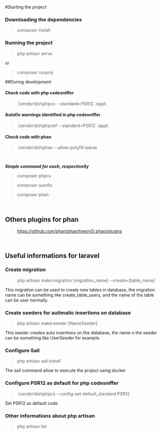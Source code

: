 #Starting the project

### Downloading the dependencies
> composer install

### Running the project
> php artisan serve

or

> composer runproj



##During development

#### Check code with php codesniffer
> .\vendor\bin\phpcs --standard=PSR12 .\app\

#### Autofix warnings identified in php codesniffer
> .\vendor\bin\phpcbf --standard=PSR12 .\app\

#### Check code with phan
> .\vendor\bin\phan --allow-polyfill-parse

<br>

***Simple command for each, respectivelly***

> composer phpcs

> composer autofix

> composer phan

<br>

## Others plugins for phan

> https://github.com/phan/phan/tree/v5/.phan/plugins

<br>

## Useful informations for laravel

### Create migration

> php artisan make:migration [migration_name] --create=[table_name]

This migration can be used to create new tables in database, the migration name can be something like create_table_users, and the name of the table can be user normally.

### Create seeders for autimatic insertions on database

> php artisan make:seeder [NameSeeder]

This seeder creates auto insertions on the database, the name o the seeder can be something like UserSeeder for example.

### Configure Sail

> php artisan sail:install

The sail command allow to execute the project using docker

### Configure PSR12 as default for php codesniffer

> .\vendor\bin\phpcs --config-set default_standard PSR12

Set PSR12 as default code

### Other informations about php artisan

> php artisan list
